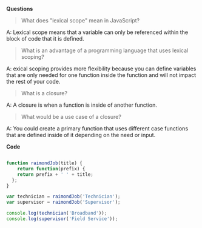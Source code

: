 **Questions**

> What does "lexical scope" mean in JavaScript?

A: Lexical scope means that a variable can only be referenced within the block of code that it is defined.

> What is an advantage of a programming language that uses lexical scoping?

A: exical scoping provides more flexibility because you can define variables that are only needed for one function inside the function and will not impact the rest of your code.

> What is a closure?

A: A closure is when a function is inside of another function.

> What would be a use case of a closure?

A: You could create a primary function that uses different case functions that are defined inside of it depending on the need or input.

**Code**
```JavaScript

function raimondJob(title) {
	return function(prefix) {
  	return prefix + ' ' + title;
  };
}

var technician = raimondJob('Technician');
var supervisor = raimondJob('Supervisor');

console.log(technician('Broadband'));
console.log(supervisor('Field Service'));

```
